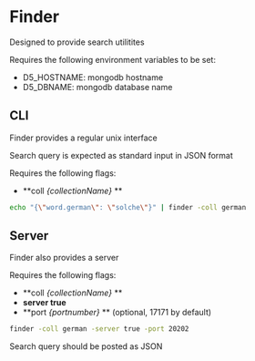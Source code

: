 Finder
======

Designed to provide search utilitites

Requires the following environment variables to be set:

 * D5_HOSTNAME: mongodb hostname
 * D5_DBNAME: mongodb database name


CLI
---

Finder provides a regular unix interface

Search query is expected as standard input in JSON format

Requires the following flags:

 * **coll *{collectionName}* **

```bash
echo "{\"word.german\": \"solche\"}" | finder -coll german
```


Server
------

Finder also provides a server

Requires the following flags:

 * **coll *{collectionName}* **
 * **server true**
 * **port *{portnumber}* ** (optional, 17171 by default)

```bash
finder -coll german -server true -port 20202
```

Search query should be posted as JSON

